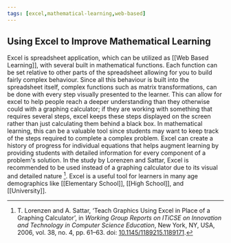 ```yaml
---
tags: [excel,mathematical-learning,web-based]
---
```


## Using Excel to Improve Mathematical Learning

Excel is spreadsheet application, which can be utilized as [[Web Based Learning]], with several built in mathematical functions. Each function can be set relative to other parts of the spreadsheet allowing for you to build fairly complex behaviour. Since all this behaviour is built into the spreadsheet itself, complex functions such as matrix transformations, can be done with every step visually presented to the learner. This can allow for excel to help people reach a deeper understanding than they otherwise could with a graphing calculator; if they are working with something that requires several steps, excel keeps these steps displayed on the screen rather than just calculating them behind a black box. In mathematical learning, this can be a valuable tool since students may want to keep track of the steps required to complete a complex problem.  Excel can create a history of progress for individual equations that helps augment learning by providing students with detailed information for every component of a problem's solution.  In the study by Lorenzen and Sattar, Excel is recommended to be used instead of a graphing calculator due to its visual and detailed nature [^2].  Excel is a useful tool for learners in many age demographics like [[Elementary School]], [[High School]], and [[University]].

[^1]: A. S. Gillis, ‘What is Excel? everything you need to know - definition by whatis.com', _SearchEnterpriseDesktop_, Nov. 15, 2021. Accessed: Oct. 31, 2022. [Online]. Available: https://www.techtarget.com/searchenterprisedesktop/definition/Excel.
[^2]: T. Lorenzen and A. Sattar, ‘Teach Graphics Using Excel in Place of a Graphing Calculator’, in _Working Group Reports on ITiCSE on Innovation and Technology in Computer Science Education_, New York, NY, USA, 2006, vol. 38, no. 4, pp. 61–63. doi: [10.1145/1189215.1189171](https://doi.org/10.1145/1189215.1189171).
